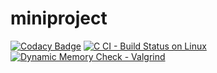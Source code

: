 # miniproject
[![Codacy Badge](https://api.codacy.com/project/badge/Grade/be12598794b044ec94342e6007550f1a)](https://app.codacy.com/gh/yasin904/miniproject?utm_source=github.com&utm_medium=referral&utm_content=yasin904/miniproject&utm_campaign=Badge_Grade_Settings)
[![C CI - Build Status on Linux](https://github.com/yasin904/miniproject/actions/workflows/c-build.yml/badge.svg)](https://github.com/yasin904/miniproject/actions/workflows/c-build.yml)
[![Dynamic Memory Check - Valgrind](https://github.com/yasin904/miniproject/actions/workflows/valgrind.yml/badge.svg)](https://github.com/yasin904/miniproject/actions/workflows/valgrind.yml)
